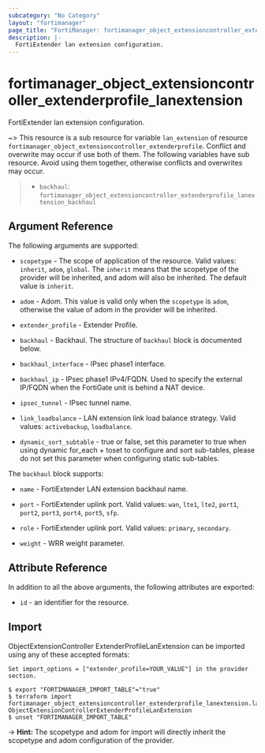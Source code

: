 ```yaml
---
subcategory: "No Category"
layout: "fortimanager"
page_title: "FortiManager: fortimanager_object_extensioncontroller_extenderprofile_lanextension"
description: |-
  FortiExtender lan extension configuration.
---
```


# fortimanager_object_extensioncontroller_extenderprofile_lanextension
FortiExtender lan extension configuration.

~> This resource is a sub resource for variable `lan_extension` of resource `fortimanager_object_extensioncontroller_extenderprofile`. Conflict and overwrite may occur if use both of them.
The following variables have sub resource. Avoid using them together, otherwise conflicts and overwrites may occur.
>- `backhaul`: `fortimanager_object_extensioncontroller_extenderprofile_lanextension_backhaul`



## Argument Reference


The following arguments are supported:

* `scopetype` - The scope of application of the resource. Valid values: `inherit`, `adom`, `global`. The `inherit` means that the scopetype of the provider will be inherited, and adom will also be inherited. The default value is `inherit`.
* `adom` - Adom. This value is valid only when the `scopetype` is `adom`, otherwise the value of adom in the provider will be inherited.
* `extender_profile` - Extender Profile.

* `backhaul` - Backhaul. The structure of `backhaul` block is documented below.
* `backhaul_interface` - IPsec phase1 interface.
* `backhaul_ip` - IPsec phase1 IPv4/FQDN. Used to specify the external IP/FQDN when the FortiGate unit is behind a NAT device.
* `ipsec_tunnel` - IPsec tunnel name.
* `link_loadbalance` - LAN extension link load balance strategy. Valid values: `activebackup`, `loadbalance`.

* `dynamic_sort_subtable` - true or false, set this parameter to true when using dynamic for_each + toset to configure and sort sub-tables, please do not set this parameter when configuring static sub-tables.

The `backhaul` block supports:

* `name` - FortiExtender LAN extension backhaul name.
* `port` - FortiExtender uplink port. Valid values: `wan`, `lte1`, `lte2`, `port1`, `port2`, `port3`, `port4`, `port5`, `sfp`.

* `role` - FortiExtender uplink port. Valid values: `primary`, `secondary`.

* `weight` - WRR weight parameter.


## Attribute Reference

In addition to all the above arguments, the following attributes are exported:
* `id` - an identifier for the resource.

## Import

ObjectExtensionController ExtenderProfileLanExtension can be imported using any of these accepted formats:
```
Set import_options = ["extender_profile=YOUR_VALUE"] in the provider section.

$ export "FORTIMANAGER_IMPORT_TABLE"="true"
$ terraform import fortimanager_object_extensioncontroller_extenderprofile_lanextension.labelname ObjectExtensionControllerExtenderProfileLanExtension
$ unset "FORTIMANAGER_IMPORT_TABLE"
```
-> **Hint:** The scopetype and adom for import will directly inherit the scopetype and adom configuration of the provider.
